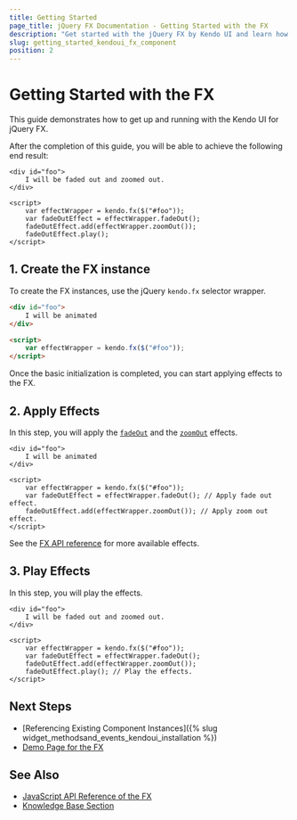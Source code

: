 ```yaml
---
title: Getting Started
page_title: jQuery FX Documentation - Getting Started with the FX
description: "Get started with the jQuery FX by Kendo UI and learn how to create, initialize, and enable the component."
slug: getting_started_kendoui_fx_component
position: 2
---
```


# Getting Started with the FX

This guide demonstrates how to get up and running with the Kendo UI for jQuery FX.

After the completion of this guide, you will be able to achieve the following end result:

```dojo
<div id="foo">
    I will be faded out and zoomed out.
</div>

<script>
    var effectWrapper = kendo.fx($("#foo"));
    var fadeOutEffect = effectWrapper.fadeOut();
    fadeOutEffect.add(effectWrapper.zoomOut());
    fadeOutEffect.play();
</script>
```

## 1. Create the FX instance

To create the FX instances, use the jQuery `kendo.fx` selector wrapper.

```html
<div id="foo">
    I will be animated
</div>

<script>
    var effectWrapper = kendo.fx($("#foo"));
</script>
```

Once the basic initialization is completed, you can start applying effects to the FX. 

## 2. Apply Effects

In this step, you will apply the [`fadeOut`](/api/javascript/effects/fade) and the [`zoomOut`](/api/javascript/effects/zoom) effects.

```dojo
<div id="foo">
    I will be animated
</div>

<script>
    var effectWrapper = kendo.fx($("#foo"));
    var fadeOutEffect = effectWrapper.fadeOut(); // Apply fade out effect.
    fadeOutEffect.add(effectWrapper.zoomOut()); // Apply zoom out effect.
</script>
```
See the [FX API reference](/api/javascript/effects/common) for more available effects.

## 3. Play Effects

In this step, you will play the effects.

```dojo
<div id="foo">
    I will be faded out and zoomed out.
</div>

<script>
    var effectWrapper = kendo.fx($("#foo"));
    var fadeOutEffect = effectWrapper.fadeOut();
    fadeOutEffect.add(effectWrapper.zoomOut());
    fadeOutEffect.play(); // Play the effects.
</script>
```

## Next Steps 

* [Referencing Existing Component Instances]({% slug widget_methodsand_events_kendoui_installation %}) 
* [Demo Page for the FX](https://docs.telerik.com/kendo-ui/controls/fx/overview)

## See Also 

* [JavaScript API Reference of the FX](/api/javascript/effects/common)
* [Knowledge Base Section](/knowledge-base)

<script>
  window.onload = function() {
    document.getElementsByClassName("btn-run")[0].click();
  }
</script>
